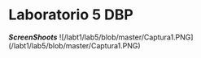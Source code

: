 # Laboratorio 5 DBP

***ScreenShoots***
  ![/labt1/lab5/blob/master/Captura1.PNG]
 (/labt1/lab5/blob/master/Captura1.PNG)
